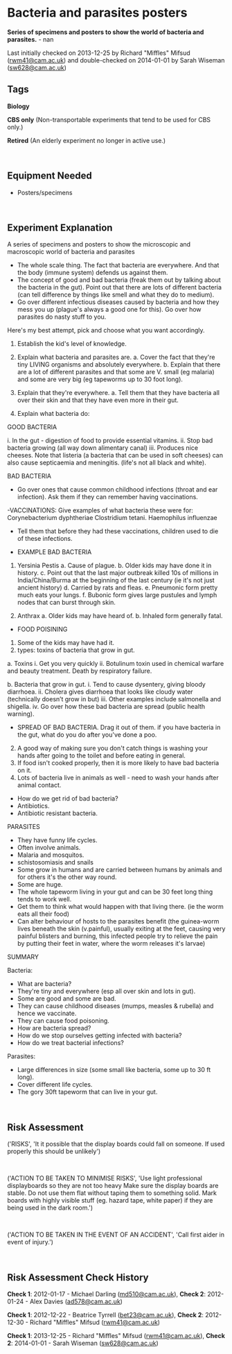 # Bacteria and parasites posters

**Series of specimens and posters to show the world of bacteria and parasites.** - nan

Last initially checked on 2013-12-25 by Richard "Miffles" Mifsud (rwm41@cam.ac.uk) and double-checked on 2014-01-01 by Sarah Wiseman (sw628@cam.ac.uk)

## Tags
<!--- Start Tags (DO NOT REMOVE THIS COMMENT) --->

**Biology**

**CBS only** (Non-transportable experiments that tend to be used for CBS only.)

**Retired** (An elderly experiment no longer in active use.)
<!--- End Tags (DO NOT REMOVE THIS COMMENT) --->

<br/>

## Equipment Needed 
- Posters/specimens

<br/>

## Experiment Explanation 

A series of specimens and posters to show the microscopic and macroscopic world of bacteria and parasites

- The whole scale thing. The fact that bacteria are everywhere. And that the body (immune system) defends us against them.
- The concept of good and bad bacteria (freak them out by talking about the bacteria in the gut). Point out that there are lots of different bacteria (can tell difference by things like smell and what they do to medium).
- Go over different infectious diseases caused by bacteria and how they mess you up (plague's always a good one for this). Go over how parasites do nasty stuff to you.


Here's my best attempt, pick and choose what you want accordingly.

1. Establish the kid's level of knowledge.

2. Explain what bacteria and parasites are.
a. Cover the fact that they're tiny LIVING organisms and absolutely everywhere.
b. Explain that there are a lot of different parasites and that some are V. small (eg malaria) and some are very big (eg tapeworms up to 30 foot long).

3. Explain that they're everywhere.
a. Tell them that they have bacteria all over their skin and that they have even more in their gut.

4. Explain what bacteria do:

GOOD BACTERIA

i. In the gut - digestion of food to provide essential vitamins.
ii. Stop bad bacteria growing (all way down alimentary canal)
iii. Produces nice cheeses. Note that listeria (a bacteria that can be used in soft cheeses) can also cause septicaemia and meningitis. (life's not all black and white).

BAD BACTERIA
- Go over ones that cause common childhood infections (throat and ear infection). Ask them if they can remember having vaccinations.

-VACCINATIONS:
Give examples of what bacteria these were for:
Corynebacterium dyphtheriae
Clostridium tetani.
Haemophilus influenzae

- Tell them that before they had these vaccinations, children used to die of these infections.

- EXAMPLE BAD BACTERIA
1. Yersinia Pestis
a. Cause of plague.
b. Older kids may have done it in history.
c. Point out that the last major outbreak killed 10s of millions in India/China/Burma at the beginning of the last century (ie it's not just ancient history)
d. Carried by rats and fleas.
e. Pneumonic form pretty much eats your lungs.
f. Bubonic form gives large pustules and lymph nodes that can burst through skin.

2. Anthrax
a. Older kids may have heard of.
b. Inhaled form generally fatal.


- FOOD POISINING

1. Some of the kids may have had it.
2. types: toxins of bacteria that grow in gut.

a. Toxins
i. Get you very quickly
ii. Botulinum toxin used in chemical warfare and beauty treatment. Death by respiratory failure.

b. Bacteria that grow in gut.
i. Tend to cause dysentery, giving bloody diarrhoea.
ii. Cholera gives diarrhoea that looks like cloudy water (technically doesn’t grow in but)
iii. Other examples include salmonella and shigella.
iv. Go over how these bad bacteria are spread (public health warning).

- SPREAD OF BAD BACTERIA.
Drag it out of them. if you have bacteria in the gut, what do you do after you've done a poo.
2. A good way of making sure you don't catch things is washing your hands after going to the toilet and before eating in general.
3. If food isn't cooked properly, then it is more likely to have bad bacteria on it.
4. Lots of bacteria live in animals as well - need to wash your hands after animal contact.
- How do we get rid of bad bacteria?
- Antibiotics.
- Antibiotic resistant bacteria.

PARASITES
- They have funny life cycles.
- Often involve animals.
- Malaria and mosquitos.
- schistosomiasis and snails
- Some grow in humans and are carried between humans by animals and for others it's the other way round.
- Some are huge.
- The whole tapeworm living in your gut and can be 30 feet long thing tends to work well.
- Get them to think what would happen with that living there. (ie the worm eats all their food)
- Can alter behaviour of hosts to the parasites benefit (the guinea-worm lives beneath the skin (v.painful), usually exiting at the feet, causing very painful blisters and burning, this infected people try to relieve the pain by putting their feet in water, where the worm releases it's larvae)


SUMMARY

Bacteria:
- What are bacteria?
- They're tiny and everywhere (esp all over skin and lots in gut).
- Some are good and some are bad.
- They can cause childhood diseases (mumps, measles & rubella) and hence we vaccinate.
- They can cause food poisoning.
- How are bacteria spread?
- How do we stop ourselves getting infected with bacteria?
- How do we treat bacterial infections?

Parasites:
- Large differences in size (some small like bacteria, some up to 30 ft long).
- Cover different life cycles.
- The gory 30ft tapeworm that can live in your gut.

<br/>

## Risk Assessment

('RISKS', 'It it possible that the display boards could fall on someone. If used properly this should  be unlikely')

<br/>

('ACTION TO BE TAKEN TO MINIMISE RISKS', 'Use light professional displayboards so they are not too heavy Make sure the display boards are stable.  Do not use them flat without taping them to something solid. Mark boards with highly visible stuff (eg. hazard tape, white paper) if they are being used in the dark room.')

<br/>

('ACTION TO BE TAKEN IN THE EVENT OF AN ACCIDENT', 'Call first aider in event of injury.')

<br/>

## Risk Assessment Check History 

**Check 1**: 2012-01-17 - Michael Darling (md510@cam.ac.uk), **Check 2**: 2012-01-24 - Alex Davies (ad578@cam.ac.uk)

**Check 1**: 2012-12-22 - Beatrice Tyrrell (bet23@cam.ac.uk), **Check 2**: 2012-12-30 - Richard "Miffles" Mifsud (rwm41@cam.ac.uk)

**Check 1**: 2013-12-25 - Richard "Miffles" Mifsud (rwm41@cam.ac.uk), **Check 2**: 2014-01-01 - Sarah Wiseman (sw628@cam.ac.uk)